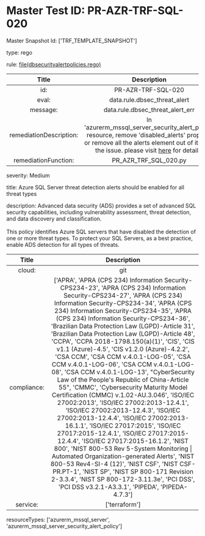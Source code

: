 



# Master Test ID: PR-AZR-TRF-SQL-020


Master Snapshot Id: ['TRF_TEMPLATE_SNAPSHOT']

type: rego

rule: [file(dbsecurityalertpolicies.rego)]  
  
  
  
  

|Title|Description|
| :---: | :---: |
|id: |PR-AZR-TRF-SQL-020|
|eval: |data.rule.dbsec_threat_alert|
|message: |data.rule.dbsec_threat_alert_err|
|remediationDescription: |In 'azurerm_mssql_server_security_alert_policy' resource, remove 'disabled_alerts' property or remove all the alerts element out of it to fix the issue. please visit <a href='https://registry.terraform.io/providers/hashicorp/azurerm/latest/docs/resources/mssql_server_security_alert_policy#disabled_alerts' target='_blank'>here</a> for details.|
|remediationFunction: |PR_AZR_TRF_SQL_020.py|


severity: Medium

title: Azure SQL Server threat detection alerts should be enabled for all threat types

description: Advanced data security (ADS) provides a set of advanced SQL security capabilities, including vulnerability assessment, threat detection, and data discovery and classification.<br><br>This policy identifies Azure SQL servers that have disabled the detection of one or more threat types. To protect your SQL Servers, as a best practice, enable ADS detection for all types of threats.  
  
  

|Title|Description|
| :---: | :---: |
|cloud: |git|
|compliance: |['APRA', 'APRA (CPS 234) Information Security-CPS234-23', 'APRA (CPS 234) Information Security-CPS234-27', 'APRA (CPS 234) Information Security-CPS234-34', 'APRA (CPS 234) Information Security-CPS234-35', 'APRA (CPS 234) Information Security-CPS234-36', 'Brazilian Data Protection Law (LGPD)-Article 31', 'Brazilian Data Protection Law (LGPD)-Article 48', 'CCPA', 'CCPA 2018-1798.150(a)(1)', 'CIS', 'CIS v1.1 (Azure)-4.5', 'CIS v1.2.0 (Azure)-4.2.2', 'CSA CCM', 'CSA CCM v.4.0.1-LOG-05', 'CSA CCM v.4.0.1-LOG-06', 'CSA CCM v.4.0.1-LOG-08', 'CSA CCM v.4.0.1-LOG-13', "CyberSecurity Law of the People's Republic of China-Article 55", 'CMMC', 'Cybersecurity Maturity Model Certification (CMMC) v.1.02-AU.3.046', 'ISO/IEC 27002:2013', 'ISO/IEC 27002:2013-12.4.1', 'ISO/IEC 27002:2013-12.4.3', 'ISO/IEC 27002:2013-12.4.4', 'ISO/IEC 27002:2013-16.1.1', 'ISO/IEC 27017:2015', 'ISO/IEC 27017:2015-12.4.1', 'ISO/IEC 27017:2015-12.4.4', 'ISO/IEC 27017:2015-16.1.2', 'NIST 800', 'NIST 800-53 Rev 5-System Monitoring \| Automated Organization-generated Alerts', 'NIST 800-53 Rev4-SI-4 (12)', 'NIST CSF', 'NIST CSF-PR.PT-1', 'NIST SP', 'NIST SP 800-171 Revision 2-3.3.4', 'NIST SP 800-172-3.11.3e', 'PCI DSS', 'PCI DSS v3.2.1-A3.3.1', 'PIPEDA', 'PIPEDA-4.7.3']|
|service: |['terraform']|


resourceTypes: ['azurerm_mssql_server', 'azurerm_mssql_server_security_alert_policy']


[file(dbsecurityalertpolicies.rego)]: https://github.com/prancer-io/prancer-compliance-test/tree/master/azure/terraform/dbsecurityalertpolicies.rego
